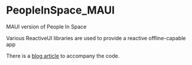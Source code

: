 # PeopleInSpace_MAUI
MAUI version of People In Space

Various ReactiveUI libraries are used to provide a reactive offline-capable app

There is a [blog article](https://appmilla.com/latest/using-reactiveui-with-dotnet-maui-to-create-offline-capable-apps/) to accompany the code.
